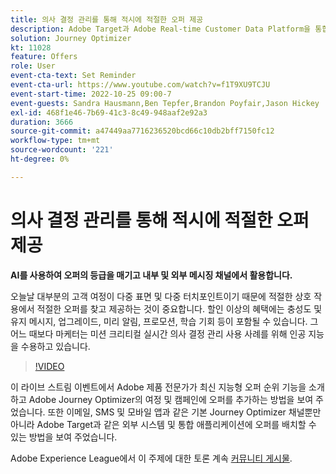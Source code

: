 ```yaml
---
title: 의사 결정 관리를 통해 적시에 적절한 오퍼 제공
description: Adobe Target과 Adobe Real-time Customer Data Platform을 통합하여 보다 개인화된 고객 경험을 제공할 수 있습니다. 이 라이브스트림 이벤트에서 이 두 플랫폼을 통합하여 기업이 실시간으로 데이터를 수집한 다음 타겟팅된 경험을 생성하고 테스트하는 방법을 살펴보십시오. 라이브 데모에서 이 강력한 기능의 전체적인 프로세스를 확인하십시오.
solution: Journey Optimizer
kt: 11028
feature: Offers
role: User
event-cta-text: Set Reminder
event-cta-url: https://www.youtube.com/watch?v=f1T9XU9TCJU
event-start-time: 2022-10-25 09:00-7
event-guests: Sandra Hausmann,Ben Tepfer,Brandon Poyfair,Jason Hickey
exl-id: 468f1e46-7b69-41c3-8c49-948aaf2e92a3
duration: 3666
source-git-commit: a47449aa7716236520bcd66c10db2bff7150fc12
workflow-type: tm+mt
source-wordcount: '221'
ht-degree: 0%

---
```


# 의사 결정 관리를 통해 적시에 적절한 오퍼 제공

**AI를 사용하여 오퍼의 등급을 매기고 내부 및 외부 메시징 채널에서 활용합니다.**

오늘날 대부분의 고객 여정이 다중 표면 및 다중 터치포인트이기 때문에 적절한 상호 작용에서 적절한 오퍼를 찾고 제공하는 것이 중요합니다. 할인 이상의 혜택에는 충성도 및 유지 메시지, 업그레이드, 미리 알림, 프로모션, 학습 기회 등이 포함될 수 있습니다. 그 어느 때보다 마케터는 미션 크리티컬 실시간 의사 결정 관리 사용 사례를 위해 인공 지능을 수용하고 있습니다.

>[!VIDEO](https://video.tv.adobe.com/v/3410560/?quality=12&learn=on)

이 라이브 스트림 이벤트에서 Adobe 제품 전문가가 최신 지능형 오퍼 순위 기능을 소개하고 Adobe Journey Optimizer의 여정 및 캠페인에 오퍼를 추가하는 방법을 보여 주었습니다.  또한 이메일, SMS 및 모바일 앱과 같은 기본 Journey Optimizer 채널뿐만 아니라 Adobe Target과 같은 외부 시스템 및 통합 애플리케이션에 오퍼를 배치할 수 있는 방법을 보여 주었습니다.

Adobe Experience League에서 이 주제에 대한 토론 계속 [커뮤니티 게시물](https://experienceleaguecommunities.adobe.com/t5/journey-optimizer-discussions/experience-league-live-post-session-discussion-deliver-the-right/m-p/554802#M55).
